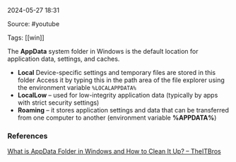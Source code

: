
2024-05-27 18:31

Source: #youtube

Tags: [[win]]

The **AppData** system folder in Windows is the default location for application data, settings, and caches.
- **Local** 
	Device-specific settings and temporary files are stored in this folder
	Access it by typing this in the path area of the file explorer using the environment variable `%LOCALAPPDATA%`
- **LocalLow** – used for low-integrity application data (typically by apps with strict security settings)
- **Roaming** – it stores application settings and data that can be transferred from one computer to another (environment variable **%APPDATA%**)

### References
[What is AppData Folder in Windows and How to Clean It Up? – TheITBros](https://theitbros.com/appdata-folder/#:~:text=The%20AppData%20folder%20on%20Windows%20has%20three%20subfolders%3A,one%20computer%20to%20another%20%28environment%20variable%20%25APPDATA%25%20%29.)